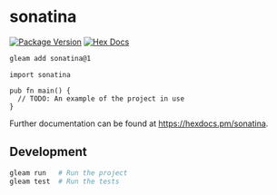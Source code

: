 # sonatina

[![Package Version](https://img.shields.io/hexpm/v/sonatina)](https://hex.pm/packages/sonatina)
[![Hex Docs](https://img.shields.io/badge/hex-docs-ffaff3)](https://hexdocs.pm/sonatina/)

```sh
gleam add sonatina@1
```
```gleam
import sonatina

pub fn main() {
  // TODO: An example of the project in use
}
```

Further documentation can be found at <https://hexdocs.pm/sonatina>.

## Development

```sh
gleam run   # Run the project
gleam test  # Run the tests
```
